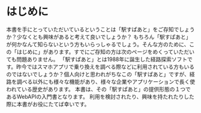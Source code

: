 # はじめに

本書を手にとっていただいているということは「駅すぱあと」をご存知でしょうか？少なくとも興味があると考えて良いでしょうか？
もちろん「駅すぱあと」が何かなんて知らないという方もいらっしゃるでしょう。そんな方のために、この「はじめに」があります。すでにご存知の方は次のページをめくっていただいても問題ありません。
「駅すぱあと」とは1988年に誕生した経路探索ソフトです。昨今ではスマホアプリで乗り換えを調べる際などに利用されている方もいるのではないでしょうか？個人向けと思われがちなこの「駅すぱあと」ですが、経路を調べる以外にも様々な機能があり、様々な企業やアプリケーションで長く使われている歴史があります。
本書は、その「駅すぱあと」の提供形態の１つであるWebAPIの入門書となります。
利用を検討されたり、興味を持たれたりした際に本書がお役にたてば幸いです。
